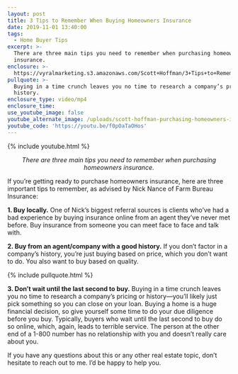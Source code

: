 ```yaml
---
layout: post
title: 3 Tips to Remember When Buying Homeowners Insurance
date: 2019-11-01 13:40:00
tags:
  - Home Buyer Tips
excerpt: >-
  There are three main tips you need to remember when purchasing homeowners
  insurance.
enclosure: >-
  https://vyralmarketing.s3.amazonaws.com/Scott+Hoffman/3+Tips+to+Remember+When+Buying+Homeowners+Insurance.mp4
pullquote: >-
  Buying in a time crunch leaves you no time to research a company’s pricing or
  history.
enclosure_type: video/mp4
enclosure_time:
use_youtube_image: false
youtube_alternate_image: /uploads/scott-hoffman-purchasing-homeowners-insurance-youtube.png
youtube_code: 'https://youtu.be/f0pOaTaOHos'
---
```


{% include youtube.html %}

<p style="text-align: center;"><em>There are three main tips you need to remember when purchasing homeowners insurance.</em></p>

If you’re getting ready to purchase homeowners insurance, here are three important tips to remember, as advised by Nick Nance of Farm Bureau Insurance:

**1\. Buy locally.** One of Nick’s biggest referral sources is clients who’ve had a bad experience by buying insurance online from an agent they’ve never met before. Buy insurance from someone you can meet face to face and talk with.&nbsp;

**2\. Buy from an agent/company with a good history.** If you don’t factor in a company’s history, you’re just buying based on price, which you don’t want to do. You also want to buy based on quality.&nbsp;

{% include pullquote.html %}

**3\. Don’t wait until the last second to buy.** Buying in a time crunch leaves you no time to research a company’s pricing or history—you’ll likely just pick something so you can close on your loan. Buying a home is a huge financial decision, so give yourself some time to do your due diligence before you buy. Typically, buyers who wait until the last second to buy do so online, which, again, leads to terrible service. The person at the other end of a 1-800 number has no relationship with you and doesn’t really care about you.&nbsp;

If you have any questions about this or any other real estate topic, don’t hesitate to reach out to me. I’d be happy to help you.&nbsp;